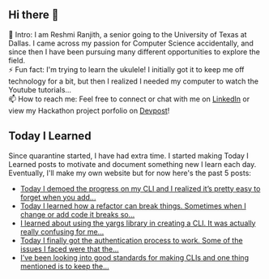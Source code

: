## Hi there 👋

🔭  Intro: I am Reshmi Ranjith, a senior going to the University of Texas at Dallas. I came across my passion for Computer Science accidentally, and since then I have been pursuing many different opportunities to explore the field.
<br/> ⚡ Fun fact: I'm trying to learn the ukulele! I initially got it to keep me off technology for a bit, but then I realized I needed my computer to watch the Youtube tutorials...
<br/>📫  How to reach me: Feel free to connect or chat with me on [LinkedIn](https://www.linkedin.com/in/reshmi-ranjith/) or view my Hackathon project porfolio on [Devpost](https://devpost.com/ReshmiCode)!

## Today I Learned

Since quarantine started, I have had extra time. I started making Today I Learned posts to motivate and document something new I learn each day. Eventually, I'll make my own website but for now here's the past 5 posts:

<!-- BLOG-POST-LIST:START -->
- [Today I demoed the progress on my CLI and I realized it&rsquo;s pretty easy to forget when you add...](https://simplyprogramming.tumblr.com/post/656543630611398656)
- [Today I learned how a refactor can break things. Sometimes when I change or add code it breaks so...](https://simplyprogramming.tumblr.com/post/655519314153177088)
- [I learned about using the yargs library in creating a CLI. It was actually really confusing for me...](https://simplyprogramming.tumblr.com/post/654732156710617088)
- [Today I finally got the authentication process to work. Some of the issues I faced were that the...](https://simplyprogramming.tumblr.com/post/654700043339759616)
- [I’ve been looking into good standards for making CLIs and one thing mentioned is to keep the...](https://simplyprogramming.tumblr.com/post/654704411967373312)
<!-- BLOG-POST-LIST:END -->
